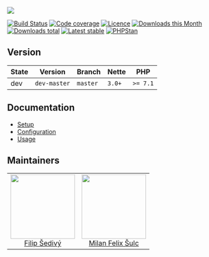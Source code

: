 ![](https://heatbadger.now.sh/github/contributte/eet/)

<p align=center>

[![Build Status](https://img.shields.io/travis/contributte/eet.svg?style=flat-square)](https://travis-ci.org/contributte/eet)
[![Code coverage](https://img.shields.io/coveralls/contributte/eet.svg?style=flat-square)](https://coveralls.io/r/contributte/eet)
[![Licence](https://img.shields.io/packagist/l/contributte/eet.svg?style=flat-square)](https://packagist.org/packages/contributte/eet)
[![Downloads this Month](https://img.shields.io/packagist/dm/contributte/eet.svg?style=flat-square)](https://packagist.org/packages/contributte/eet)
[![Downloads total](https://img.shields.io/packagist/dt/contributte/eet.svg?style=flat-square)](https://packagist.org/packages/contributte/eet)
[![Latest stable](https://img.shields.io/packagist/v/contributte/eet.svg?style=flat-square)](https://packagist.org/packages/contributte/eet)
[![PHPStan](https://img.shields.io/badge/PHPStan-enabled-brightgreen.svg?style=flat-square)](https://github.com/phpstan/phpstan)

</p>

## Version

| State | Version      | Branch   | Nette  | PHP      |
|-------|--------------|----------|--------|----------|
| dev   | `dev-master` | `master` | `3.0+` | `>= 7.1` |

## Documentation

- [Setup](.docs/README.md#setup)
- [Configuration](#configuration)
- [Usage](.docs/README.md#usage)

## Maintainers

<table>
  <tbody>
    <tr>
      <td align="center">
        <a href="https://github.com/filipsedivy">
            <img width="150" height="150" src="https://avatars2.githubusercontent.com/u/5647591?v=3&s=150">
        </a>
        </br>
        <a href="https://github.com/filipsedivy">Filip Šedivý</a>
      </td>
      <td align="center">
        <a href="https://github.com/f3l1x">
            <img width="150" height="150" src="https://avatars2.githubusercontent.com/u/538058?v=3&s=150">
        </a>
        </br>
        <a href="https://github.com/f3l1x">Milan Felix Šulc</a>
      </td>
    </tr>
  </tbody>
</table>
